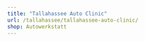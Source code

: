 ```yaml
---
title: "Tallahassee Auto Clinic"
url: /tallahassee/tallahassee-auto-clinic/
shop: Autowerkstatt
---
```

